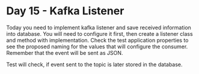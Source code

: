 # Day 15 - Kafka Listener

Today you need to implement kafka listener and save received information into database.
You will need to configure it first, then create a listener class and method with implementation.
Check the test application properties to see the proposed naming for the values that will configure the consumer.
Remember that the event will be sent as JSON.

Test will check, if event sent to the topic is later stored in the database.